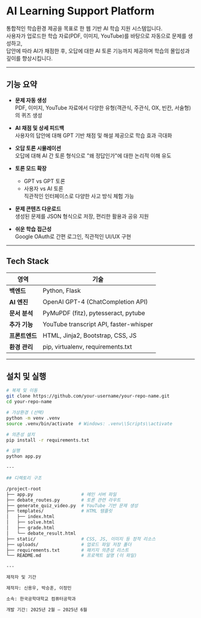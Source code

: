 # AI Learning Support Platform

통합적인 학습환경 제공을 목표로 한 웹 기반 AI 학습 지원 시스템입니다.  
사용자가 업로드한 학습 자료(PDF, 이미지, YouTube)를 바탕으로 자동으로 문제를 생성하고,  
답안에 따라 AI가 채점한 후, 오답에 대한 AI 토론 기능까지 제공하며 학습의 몰입성과 깊이를 향상시킵니다.

---

## 기능 요약

- **문제 자동 생성**  
  PDF, 이미지, YouTube 자료에서 다양한 유형(객관식, 주관식, OX, 빈칸, 서술형)의 퀴즈 생성

- **AI 채점 및 상세 피드백**  
  사용자의 답안에 대해 GPT 기반 채점 및 해설 제공으로 학습 효과 극대화

- **오답 토론 시뮬레이션**  
  오답에 대해 AI 간 토론 형식으로 "왜 정답인가"에 대한 논리적 이해 유도

- **토론 모드 확장**  
  - GPT vs GPT 토론  
  - 사용자 vs AI 토론  
  직관적인 인터페이스로 다양한 사고 방식 체험 가능

- **문제 콘텐츠 다운로드**  
  생성된 문제를 JSON 형식으로 저장, 편리한 활용과 공유 지원

- **쉬운 학습 접근성**  
  Google OAuth로 간편 로그인, 직관적인 UI/UX 구현

---

## Tech Stack

| 영역         | 기술 |
|--------------|------|
| **백엔드**    | Python, Flask |
| **AI 엔진**   | OpenAI GPT-4 (ChatCompletion API) |
| **문서 분석**  | PyMuPDF (fitz), pytesseract, pytube |
| **추가 기능**  | YouTube transcript API, faster-whisper |
| **프론트엔드** | HTML, Jinja2, Bootstrap, CSS, JS |
| **환경 관리**  | pip, virtualenv, requirements.txt |

---

## 설치 및 실행

```bash
# 복제 및 이동
git clone https://github.com/your-username/your-repo-name.git
cd your-repo-name

# 가상환경 (선택)
python -m venv .venv
source .venv/bin/activate  # Windows: .venv\\Scripts\\activate

# 의존성 설치
pip install -r requirements.txt

# 실행
python app.py

---

## 디렉토리 구조

/project-root
├── app.py                  # 메인 서버 파일
├── debate_routes.py        # 토론 관련 라우트
├── generate_quiz_video.py  # YouTube 기반 문제 생성
├── templates/              # HTML 템플릿
│   ├── index.html
│   ├── solve.html
│   ├── grade.html
│   └── debate_result.html
├── static/                 # CSS, JS, 이미지 등 정적 리소스
├── uploads/                # 업로드 파일 저장 폴더
├── requirements.txt        # 패키지 의존성 리스트
└── README.md               # 프로젝트 설명 (이 파일)

---

제작자 및 기간

제작자: 신용우, 박승훈, 이정민

소속: 한국공학대학교 컴퓨터공학과

개발 기간: 2025년 2월 – 2025년 6월
